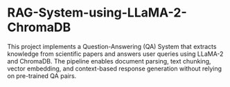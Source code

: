 # RAG-System-using-LLaMA-2-ChromaDB
This project implements a Question-Answering (QA) System that extracts knowledge from scientific papers and answers user queries using LLaMA-2 and ChromaDB. The pipeline enables document parsing, text chunking, vector embedding, and context-based response generation without relying on pre-trained QA pairs.
